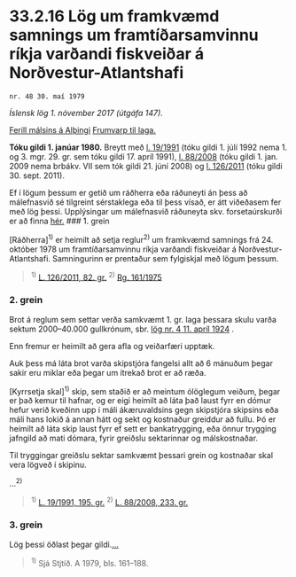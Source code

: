 # 33.2.16 Lög um framkvæmd samnings um framtíðarsamvinnu ríkja varðandi fiskveiðar á Norðvestur-Atlantshafi

`nr. 48 30. maí 1979`

_Íslensk lög 1. nóvember 2017 (útgáfa 147)._

[Ferill málsins á Alþingi](https://www.althingi.is/thingstorf/thingmalalistar-eftir-thingum/ferill/?ltg=100&mnr=141)
[Frumvarp til laga.](https://www.althingi.is/altext/100/s/pdf/0196.pdf)

**Tóku gildi 1. janúar 1980.**
Breytt með
[l. 19/1991](https://althingi.is/altext/stjt/1991.019.html) (tóku gildi 1. júlí 1992 nema 1. og 3. mgr. 29. gr. sem tóku gildi 17. apríl 1991),
[l. 88/2008](https://althingi.is/altext/stjt/2008.088.html) (tóku gildi 1. jan. 2009 nema brbákv. VII sem tók gildi 21. júní 2008) og
[l. 126/2011](https://althingi.is/altext/stjt/2011.126.html) (tóku gildi 30. sept. 2011).

Ef í lögum þessum er getið um ráðherra eða ráðuneyti án þess að málefnasvið sé tilgreint sérstaklega eða til þess vísað, er átt viðeðasem fer með lög þessi. Upplýsingar um málefnasvið ráðuneyta skv. forsetaúrskurði er að finna [hér.](2017015.md) ### 1. grein

[Ráðherra]<sup>1)</sup> er heimilt að setja reglur<sup>2)</sup> um framkvæmd samnings frá 24. október 1978 um framtíðarsamvinnu ríkja varðandi fiskveiðar á Norðvestur-Atlantshafi. Samningurinn er prentaður sem fylgiskjal með lögum þessum.

> <sup>1)</sup> [L. 126/2011, 82. gr.](https://althingi.is/altext/stjt/2011.126.html) <sup>2)</sup> [Rg. 161/1975](https://althingi.ishttps://www.reglugerd.is/reglugerdir/allar/nr/161-1975)

### 2. grein

Brot á reglum sem settar verða samkvæmt 1. gr. laga þessara skulu varða sektum 2000–40.000 gullkrónum, sbr. [lög nr. 4 11. apríl 1924](1924004.md) .

Enn fremur er heimilt að gera afla og veiðarfæri upptæk.

Auk þess má láta brot varða skipstjóra fangelsi allt að 6 mánuðum þegar sakir eru miklar eða þegar um ítrekað brot er að ræða.

[Kyrrsetja skal]<sup>1)</sup> skip, sem staðið er að meintum ólöglegum veiðum, þegar er það kemur til hafnar, og er eigi heimilt að láta það laust fyrr en dómur hefur verið kveðinn upp í máli ákæruvaldsins gegn skipstjóra skipsins eða máli hans lokið á annan hátt og sekt og kostnaður greiddur að fullu. Þó er heimilt að láta skip laust fyrr ef sett er bankatrygging, eða önnur trygging jafngild að mati dómara, fyrir greiðslu sektarinnar og málskostnaðar.

Til tryggingar greiðslu sektar samkvæmt þessari grein og kostnaðar skal vera lögveð í skipinu.

…<sup>2)</sup> 

> <sup>1)</sup> [L. 19/1991, 195. gr.](https://althingi.is/altext/stjt/1991.019.html) <sup>2)</sup> [L. 88/2008, 233. gr.](https://althingi.is/altext/stjt/2008.088.html#G233)

### 3. grein

Lög þessi öðlast þegar gildi.[…](https://www.althingi.is/lagasafn/leidbeiningar/)

> <sup>1)</sup> Sjá Stjtíð. A 1979, bls. 161–188.


